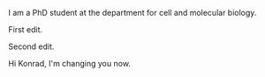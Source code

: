I am a PhD student at the department for cell and molecular biology. 

First edit. 

Second edit. 

Hi Konrad, I'm changing you now. 
